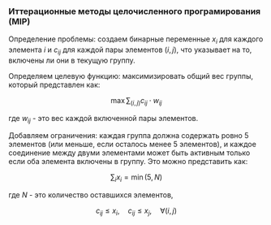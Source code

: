 ### Иттерационные методы целочисленного програмирования (MIP)

Определение проблемы: создаем бинарные переменные $x_i$ для каждого элемента $i$ и $c_{ij}$ для каждой пары элементов $(i, j)$, что указывает на то, включены ли они в текущую группу. 

Определяем целевую функцию: максимизировать общий вес группы, который представлен как:

$$
\max \sum_{(i,j)} c_{ij} \cdot w_{ij}
$$


где $w_{ij}$ - это вес каждой включенной пары элементов.

Добавляем ограничения: каждая группа должна содержать ровно 5 элементов (или меньше, если осталось менее 5 элементов), и каждое соединение между двуми элементами может быть активным только если оба элемента включены в группу. Это можно представить как:

$$
\sum_{i} x_i = \min(5, N)
$$

где $N$ - это количество оставшихся элементов,

$$
c_{ij} \leq x_i, \quad c_{ij} \leq x_j, \quad \forall (i, j)
$$
